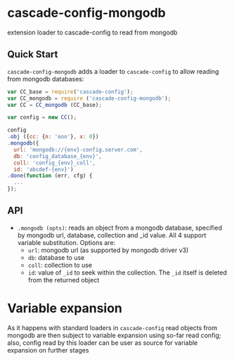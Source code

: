 # cascade-config-mongodb
extension loader to cascade-config to read from mongodb

## Quick Start
`cascade-config-mongodb` adds a loader to `cascade-config` to allow reading from mongodb databases:

```javascript
var CC_base = require('cascade-config');
var CC_mongodb = require ('cascade-config-mongodb');
var CC = CC_mongodb (CC_base);

var config = new CC();

config
.obj ({cc: {n: 'ooo'}, x: 0})
.mongodb({ 
  url: 'mongodb://{env}-config.server.com', 
  db: 'config_database_{env}', 
  coll: 'config_{env}_coll', 
  id: 'abcdef-{env}')
.done(function (err, cfg) {
  ...
});
```

## API
* `.mongodb (opts)`: reads an object from a mongodb database, specified by mongodb url, database, collection and _id value. All 4 support variable substitution. Options are:
  * `url`: mongodb url (as supported by mongodb driver v3)
  * `db`: database to use
  * `coll`: collection to use
  * `id`: value of `_id` to seek within the collection. The `_id` itself is deleted from the returned object

# Variable expansion
As it happens with standard loaders in `cascade-config` read objects from mongodb are then subject to variable expansion using so-far read config; also, config read by this loader can be user as source for variable expansion on further stages